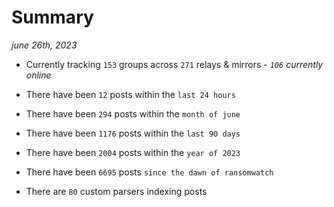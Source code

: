 
# Summary
_june 26th, 2023_

- Currently tracking `153` groups across `271` relays & mirrors - _`106` currently online_

- There have been `12` posts within the `last 24 hours`

- There have been `294` posts within the `month of june`

- There have been `1176` posts within the `last 90 days`

- There have been `2004` posts within the `year of 2023`

- There have been `6695` posts `since the dawn of ransomwatch`

- There are `80` custom parsers indexing posts
